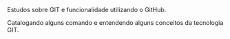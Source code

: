 Estudos sobre GIT e funcionalidade utilizando o GitHub.

Catalogando alguns comando e entendendo alguns conceitos da tecnologia GIT.